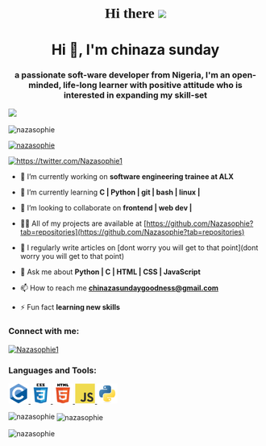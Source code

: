 <h1 style="font-family:script;" align="center"> Hi there <img src="https://github.com/TheDudeThatCode/TheDudeThatCode/blob/master/Assets/Hi.gif" width="50px"><h1 align="center">Hi 👋, I'm chinaza sunday</h1>
<h3 align="center">a passionate soft-ware developer from Nigeria, I'm an open-minded, life-long learner with positive attitude who is interested in expanding my skill-set</h3> 
  
  ![](https://i.pinimg.com/originals/e1/85/18/e18518c6d24257c6fb02e3c95a862d85.gif)

<p align="left"> <img src="https://komarev.com/ghpvc/?username=nazasophie&label=Profile%20views&color=0e75b6&style=flat" alt="nazasophie" /> </p>

<p align="left"> <a href="https://github.com/ryo-ma/github-profile-trophy"><img src="https://github-profile-trophy.vercel.app/?username=nazasophie" alt="nazasophie" /></a> </p>

<p align="left"> <a href="https://twitter.com/Nazasophie1" target="blank"><img src="https://img.shields.io/twitter/follow/@nazasophie1?logo=twitter&style=for-the-badge" alt="https://twitter.com/Nazasophie1" /></a> </p>

- 🔭 I’m currently working on **software engineering trainee at ALX**

- 🌱 I’m currently learning **C | Python | git | bash | linux |**

- 👯 I’m looking to collaborate on **frontend | web dev |**

- 👨‍💻 All of my projects are available at [https://github.com/Nazasophie?tab=repositories](https://github.com/Nazasophie?tab=repositories)

- 📝 I regularly write articles on [dont worry you will get to that point](dont worry you will get to that point)

- 💬 Ask me about **Python | C | HTML | CSS | JavaScript**

- 📫 How to reach me **chinazasundaygoodness@gmail.com**

- ⚡ Fun fact **learning new skills**

<h3 align="left">Connect with me:</h3>
<p align="left">
<a href="https://twitter.com/Nazasophie1" target="blank"><img align="center" src="https://raw.githubusercontent.com/rahuldkjain/github-profile-readme-generator/master/src/images/icons/Social/twitter.svg" alt="Nazasophie1" height="30" width="40" /></a>
</p>

<h3 align="left">Languages and Tools:</h3>
<p align="left"> <a href="https://www.cprogramming.com/" target="_blank" rel="noreferrer"> <img src="https://raw.githubusercontent.com/devicons/devicon/master/icons/c/c-original.svg" alt="c" width="40" height="40"/> </a> <a href="https://www.w3schools.com/css/" target="_blank" rel="noreferrer"> <img src="https://raw.githubusercontent.com/devicons/devicon/master/icons/css3/css3-original-wordmark.svg" alt="css3" width="40" height="40"/> </a> <a href="https://www.w3.org/html/" target="_blank" rel="noreferrer"> <img src="https://raw.githubusercontent.com/devicons/devicon/master/icons/html5/html5-original-wordmark.svg" alt="html5" width="40" height="40"/> </a> <a href="https://developer.mozilla.org/en-US/docs/Web/JavaScript" target="_blank" rel="noreferrer"> <img src="https://raw.githubusercontent.com/devicons/devicon/master/icons/javascript/javascript-original.svg" alt="javascript" width="40" height="40"/> </a> <a href="https://www.python.org" target="_blank" rel="noreferrer"> <img src="https://raw.githubusercontent.com/devicons/devicon/master/icons/python/python-original.svg" alt="python" width="40" height="40"/> </a> </p>

<p><img align="left" src="https://github-readme-stats.vercel.app/api/top-langs?username=nazasophie&show_icons=true&locale=en&layout=compact" alt="nazasophie" /></p>

<p>&nbsp;<img align="center" src="https://github-readme-stats.vercel.app/api?username=nazasophie&show_icons=true&locale=en" alt="nazasophie" /></p>

<p><img align="center" src="https://github-readme-streak-stats.herokuapp.com/?user=nazasophie&" alt="nazasophie" /></p>
